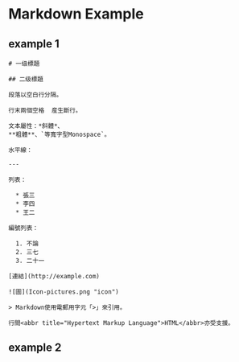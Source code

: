 # Markdown Example

## example 1

```
# 一级標題

## 二级標題

段落以空白行分隔。

行末兩個空格  産生斷行。

文本屬性：*斜體*、
**粗體**、`等寬字型Monospace`。

水平線：

---

列表：

  * 張三
  * 李四
  * 王二

編號列表：

  1. 不論
  2. 三七
  3. 二十一

[連結](http://example.com)

![圖](Icon-pictures.png "icon")

> Markdown使用電郵用字元「>」來引用。

行間<abbr title="Hypertext Markup Language">HTML</abbr>亦受支援。
```

## example 2




